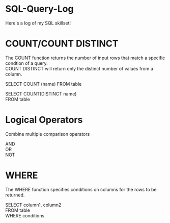 # SQL-Query-Log
Here's a log of my SQL skillset!

# COUNT/COUNT DISTINCT
The COUNT function returns the number of input rows that match a specific condtion of a query.<br/>
COUNT DISTINCT will return only the distinct number of values from a column.<br/>

SELECT COUNT (name) FROM table

SELECT COUNT(DISTINCT name)<br/>
FROM table

# Logical Operators
Combine multiple comparison operators

AND<br/>
OR<br/>
NOT<br/>

# WHERE
The WHERE function specifies conditions on columns for the rows to be returned.

SELECT column1, column2<br/>
FROM table<br/>
WHERE conditions
